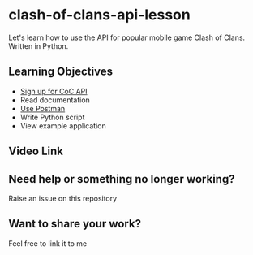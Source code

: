 # clash-of-clans-api-lesson
Let's learn how to use the API for popular mobile game Clash of Clans. Written in Python.

## Learning Objectives
- [Sign up for CoC API](https://developer.clashofclans.com/#/)
- Read documentation
- [Use Postman](https://www.getpostman.com/)
- Write Python script
- View example application

## Video Link

## Need help or something no longer working?

Raise an issue on this repository

## Want to share your work?

Feel free to link it to me
